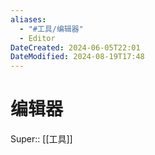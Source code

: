 ```yaml
---
aliases:
  - "#工具/编辑器"
  - Editor
DateCreated: 2024-06-05T22:01
DateModified: 2024-08-19T17:48
---
```

# 编辑器

Super:: [[工具]]
